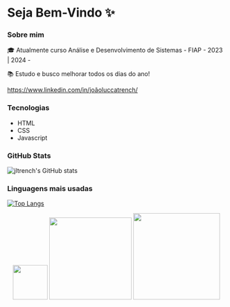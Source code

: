 <h1> Seja Bem-Vindo ✨</h1>

### Sobre mim

🎓 Atualmente curso Análise e Desenvolvimento de Sistemas - FIAP - 2023 | 2024 - 

📚 Estudo e busco melhorar todos os dias do ano!

https://www.linkedin.com/in/joãoluccatrench/

### Tecnologias<br/>
 - HTML  <br/>
 - CSS  <br/>
 - Javascript 

### GitHub Stats


![jltrench's GitHub stats](https://github-readme-stats.vercel.app/api?username=jltrench&theme=prussian&show_icons=true)



### Linguagens mais usadas

[![Top Langs](https://github-readme-stats.vercel.app/api/top-langs/?username=jltrench&layout=compact)](https://github.com/jltrench/github-readme-stats)

 <p align="center">
    <img src="https://images-wixmp-ed30a86b8c4ca887773594c2.wixmp.com/f/76f799f4-acae-4f54-9a0a-a3f02a479ef1/d4vwhge-682589df-6666-4097-aaf0-3a86229a8484.png/v1/fill/w_350,h_350,strp/bigger_8_bit_squirtle_by_mickiart14_d4vwhge-fullview.png?token=eyJ0eXAiOiJKV1QiLCJhbGciOiJIUzI1NiJ9.eyJzdWIiOiJ1cm46YXBwOjdlMGQxODg5ODIyNjQzNzNhNWYwZDQxNWVhMGQyNmUwIiwiaXNzIjoidXJuOmFwcDo3ZTBkMTg4OTgyMjY0MzczYTVmMGQ0MTVlYTBkMjZlMCIsIm9iaiI6W1t7ImhlaWdodCI6Ijw9MzUwIiwicGF0aCI6IlwvZlwvNzZmNzk5ZjQtYWNhZS00ZjU0LTlhMGEtYTNmMDJhNDc5ZWYxXC9kNHZ3aGdlLTY4MjU4OWRmLTY2NjYtNDA5Ny1hYWYwLTNhODYyMjlhODQ4NC5wbmciLCJ3aWR0aCI6Ijw9MzUwIn1dXSwiYXVkIjpbInVybjpzZXJ2aWNlOmltYWdlLm9wZXJhdGlvbnMiXX0.8_MqVORP7SLjMs1l_MIsd1y-R1B_z47W5ddGOSfOms0" height="80px">
    <img src="https://i.pinimg.com/originals/22/fc/aa/22fcaa31983cff8a106aa4f58cf41e80.png" height="190px">
    <img src="https://img.pokemondb.net/sprites/sword-shield/normal/blastoise.png" height="200px">
 </p>
